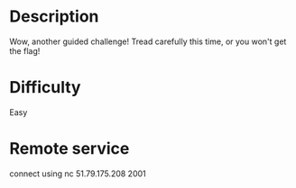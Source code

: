 # Description
Wow, another guided challenge! 
Tread carefully this time, or you won't get the flag!

# Difficulty
Easy

# Remote service 
connect using nc 51.79.175.208 2001

